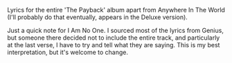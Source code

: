 Lyrics for the entire 'The Payback' album apart from Anywhere In The World (I'll probably do that eventually, appears in the Deluxe version).

Just a quick note for I Am No One. I sourced most of the lyrics from Genius, but someone there decided not to include the entire track, and particularly at the last verse, I have to try and tell what they are saying. This is my best interpretation, but it's welcome to change.
